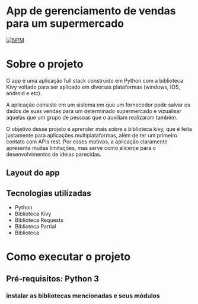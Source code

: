 # App de gerenciamento de vendas para um supermercado 
[![NPM](https://img.shields.io/npm/l/react)](https://github.com/devsuperior/sds1-wmazoni/blob/master/LICENSE) 

# Sobre o projeto

O app é uma aplicação full stack construido em Python com a biblioteca Kivy voltado para ser aplicado em diversas plataformas (windows, IOS, android e etc).

A aplicação consiste em um sistema em que um fornecedor pode salvar os dados de suas vendas para um determinado supermercado e vizualisar aquelas que um grupo de pessoas que o auxiliam realizaram também.

O objetivo desse projeto é aprender mais sobre a biblioteca kivy, que é feita justamente para aplicações multiplataformas, além de ter um primeiro contato com APIs rest. Por esses motivos, a aplicação claramente apresenta muitas limitações, mas serve como alicerce para o desenvolvimentos de ideias parecidas.

## Layout do app


## Tecnologias utilizadas
- Python
- Biblioteca Kivy
- Biblioteca Requests
- Biblioteca Partial
- Biblioteca

# Como executar o projeto

## Pré-requisitos: Python 3
### instalar as bibliotecas mencionadas e seus módulos
